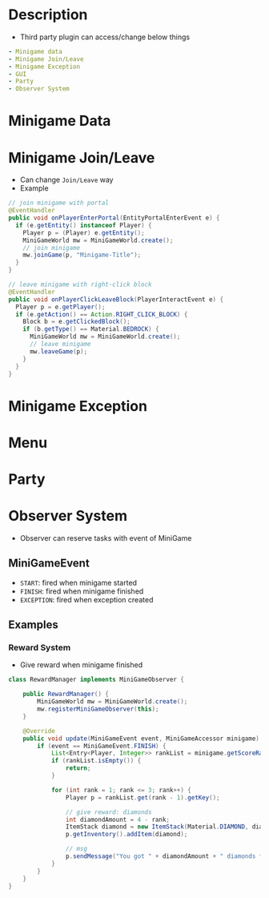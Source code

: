 # Description
- Third party plugin can access/change below things
```yaml
- Minigame data
- Minigame Join/Leave 
- Minigame Exception
- GUI
- Party 
- Observer System
```

# Minigame Data



# Minigame Join/Leave
- Can change `Join/Leave` way 
- Example
```java
// join minigame with portal
@EventHandler
public void onPlayerEnterPortal(EntityPortalEnterEvent e) {
  if (e.getEntity() instanceof Player) {
    Player p = (Player) e.getEntity();
    MiniGameWorld mw = MiniGameWorld.create();
    // join minigame
    mw.joinGame(p, "Minigame-Title");
  }
}

// leave minigame with right-click block
@EventHandler
public void onPlayerClickLeaveBlock(PlayerInteractEvent e) {
  Player p = e.getPlayer();
  if (e.getAction() == Action.RIGHT_CLICK_BLOCK) {
    Block b = e.getClickedBlock();
    if (b.getType() == Material.BEDROCK) {
      MiniGameWorld mw = MiniGameWorld.create();
      // leave minigame
      mw.leaveGame(p);
    }
  }
}
```


# Minigame Exception



# Menu



# Party



# Observer System
- Observer can reserve tasks with event of MiniGame
## MiniGameEvent
- `START`: fired when minigame started
- `FINISH`: fired when minigame finished
- `EXCEPTION`: fired when exception created

## Examples
### Reward System
- Give reward when minigame finished
```java
class RewardManager implements MiniGameObserver {

	public RewardManager() {
		MiniGameWorld mw = MiniGameWorld.create();
		mw.registerMiniGameObserver(this);
	}

	@Override
	public void update(MiniGameEvent event, MiniGameAccessor minigame) {
		if (event == MiniGameEvent.FINISH) {
			List<Entry<Player, Integer>> rankList = minigame.getScoreRank();
			if (rankList.isEmpty()) {
				return;
			}

			for (int rank = 1; rank <= 3; rank++) {
				Player p = rankList.get(rank - 1).getKey();

				// give reward: diamonds
				int diamondAmount = 4 - rank;
				ItemStack diamond = new ItemStack(Material.DIAMOND, diamondAmount);
				p.getInventory().addItem(diamond);

				// msg
				p.sendMessage("You got " + diamondAmount + " diamonds for " + rank + " rank");
			}
		}
	}
}
```


